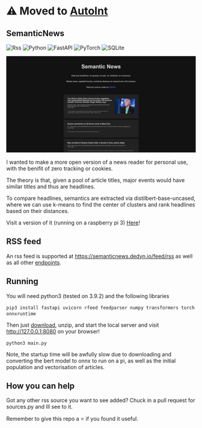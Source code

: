 # ⚠️ Moved to [AutoInt](https://github.com/Aveygo/AutoInt)


## SemanticNews
![Rss](https://img.shields.io/badge/rss-F88900?style=for-the-badge&logo=rss&logoColor=white)
![Python](https://img.shields.io/badge/python-3670A0?style=for-the-badge&logo=python&logoColor=ffdd54)
![FastAPI](https://img.shields.io/badge/FastAPI-005571?style=for-the-badge&logo=fastapi)
![PyTorch](https://img.shields.io/badge/PyTorch-%23EE4C2C.svg?style=for-the-badge&logo=PyTorch&logoColor=white)
![SQLite](https://img.shields.io/badge/sqlite-%2307405e.svg?style=for-the-badge&logo=sqlite&logoColor=white)

<p align="center">
  <img src="https://raw.githubusercontent.com/Aveygo/SemanticNews/main/sample.png">
</p>

I wanted to make a more open version of a news reader for personal use, with the benifit of zero tracking or cookies.

The theory is that, given a pool of article titles, major events would have similar titles and thus are headlines.

To compare headlines, semantics are extracted via distilbert-base-uncased, where we can use k-means to find the center of clusters and
rank headlines based on their distances.

Visit a version of it (running on a raspberry pi 3) [Here](https://semanticnews.dedyn.io:8080/)!

## RSS feed

An rss feed is supported at https://semanticnews.dedyn.io/feed/rss as well as all other [endpoints](https://semanticnews.dedyn.io:8080/docs).

## Running

You will need python3 (tested on 3.9.2) and the following libraries

```
pip3 install fastapi uvicorn rfeed feedparser numpy transformers torch onnxruntime
```

Then just [download](https://github.com/Aveygo/SemanticNews/archive/refs/heads/main.zip), unzip, and start the local server and visit http://127.0.0.1:8080 on your browser!

```
python3 main.py
```

Note, the startup time will be awfully slow due to downloading and converting the bert model to onnx to run on a pi, 
as well as the initial population and vectorisation of articles.

## How you can help

Got any other rss source you want to see added? Chuck in a pull request for sources.py and Ill see to it.

Remember to give this repo a ⭐ if you found it useful.

[comment]: <> (tags: open source google news alternative)
[comment]: <> (tags: open news reader rss self hosted)

